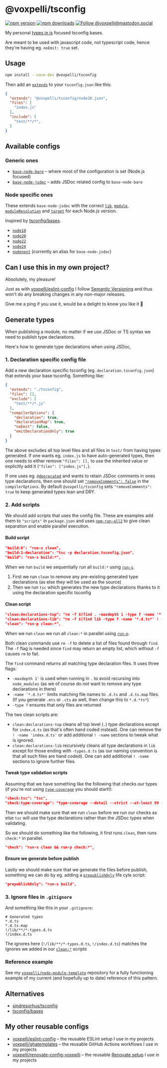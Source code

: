 # @voxpelli/tsconfig

[![npm version](https://img.shields.io/npm/v/@voxpelli/tsconfig.svg?style=flat)](https://www.npmjs.com/package/@voxpelli/tsconfig)
[![npm downloads](https://img.shields.io/npm/dm/@voxpelli/tsconfig.svg?style=flat)](https://www.npmjs.com/package/@voxpelli/tsconfig)
[![Follow @voxpelli@mastodon.social](https://img.shields.io/mastodon/follow/109247025527949675?domain=https%3A%2F%2Fmastodon.social&style=social)](https://mastodon.social/@voxpelli)

My personal [types in js](https://github.com/voxpelli/types-in-js) focused tsconfig bases.

Are meant to be used with javascript code, not typescript code, hence they're having eg. `noEmit: true` set.

## Usage

```bash
npm install --save-dev @voxpelli/tsconfig
```

Then add an [`extends`](https://www.typescriptlang.org/tsconfig#extends) to your `tsconfig.json` like this:

```json
{
  "extends": "@voxpelli/tsconfig/node20.json",
  "files": [
    "index.js"
  ],
  "include": [
    "test/**/*",
  ]
}
```

## Available configs

### Generic ones

* [`base-node-bare`](base-node-bare.json) – where most of the configuration is set (Node.js focused)
* [`base-node-jsdoc`](base-node-jsdoc.json) – adds JSDoc related config to `base-node-bare`

### Node specific ones

These extends `base-node-jsdoc` with the correct [`lib`](https://www.typescriptlang.org/tsconfig#lib), [`module`](https://www.typescriptlang.org/tsconfig#module), [`moduleResolution`](https://www.typescriptlang.org/tsconfig#moduleResolution) and [`target`](https://www.typescriptlang.org/tsconfig#target) for each Node.js version.

Inspired by [tsconfig/bases](https://github.com/tsconfig/bases).

* [`node18`](node18.json)
* [`node20`](node20.json)
* [`node22`](node22.json)
* [`node24`](node24.json)
* [`nodenext`](nodenext.json) (currently an alias for `base-node-jsdoc`)

## Can I use this in my own project?

Absolutely, my pleasure!

Just as with [voxpelli/eslint-config](https://github.com/voxpelli/eslint-config) I follow [Semantic Versioning](https://semver.org/) and thus won't do any breaking changes in any non-major releases.

Give me a ping if you use it, would be a delight to know you like it 🙂

## Generate types

When publishing a module, no matter if we use JSDoc or TS syntax we need to publish type declarations.

Here's how to generate type declarations when using JSDoc,

### 1. Declaration specific config file

Add a new declaration specific tsconfig (eg. `declaration.tsconfig.json`) that extends your base tsconfig. Something like:

```json
{
  "extends": "./tsconfig",
  "files": [],
  "exclude": [
    "test/**/*.js"
  ],
  "compilerOptions": {
    "declaration": true,
    "declarationMap": true,
    "noEmit": false,
    "emitDeclarationOnly": true
  }
}
```

The above excludes all top level files and all files in `test/` from having types generated. If one wants eg. `index.js` to have auto-generated types, then one needs to either remove `"files": [],` to use the inherited value or explicitly add it (`"files": ["index.js"],`).

If one uses eg. [`@deprecated`](https://www.typescriptlang.org/docs/handbook/jsdoc-supported-types.html#deprecated) and wants to retain JSDoc comments in ones type declarations, then one should set [`"removeComments": false`](https://www.typescriptlang.org/tsconfig/#removeComments) in the `compilerOptions`. By default `@voxpelli/tsconfig` sets `"removeComments": true` to keep generated types lean and DRY.

### 2. Add scripts

We should add scripts that uses the config file. These are examples add them to `"scripts"` in `package.json` and uses [`npm-run-all2`](https://github.com/bcomnes/npm-run-all2) to give clean separation and enable parallel execution.

#### Build script

```json
"build:0": "run-s clean",
"build:1-declaration": "tsc -p declaration.tsconfig.json",
"build": "run-s build:*",
```

When we run `build` we sequentially run all `build:*` using [`run-s`](https://github.com/bcomnes/npm-run-all2/blob/e9ca500b9a5f2d4550f4a72020afc1cd8d68b281/docs/run-s.md).

1. First we run `clean` to remove any pre-existing generated type declarations (as else they will be used as the source)
2. Then we run `tsc` which generates the new type declarations thanks to it using the declaration specific tsconfig

#### Clean script

```json
"clean:declarations-top": "rm -f $(find . -maxdepth 1 -type f -name '*.d.ts*' ! -name 'index.d.ts')",
"clean:declarations-lib": "rm -f $(find lib -type f -name '*.d.ts*' ! -name '*-types.d.ts')",
"clean": "run-p clean:*",
```

When we run `clean` we run all `clean:*` in parallel using [`run-p`](https://github.com/bcomnes/npm-run-all2/blob/e9ca500b9a5f2d4550f4a72020afc1cd8d68b281/docs/run-p.md).

Both clean commands use `rm -f` to delete a list of files found through `find`. The `-f` flag is needed since `find` may return an empty list, which without `-f` causes `rm` to fail.

The `find` command returns all matching type declaration files. It uses three flags:

* `-maxdepth 1'` is used when running in `.` to avoid recursing into `node_modules` (as we of course do _not_ want to remove any type declarations in there)
* `-name '*.d.ts*'` limits matching file names to `.d.ts` and `.d.ts.map` files. (If you generate `.mts` or `.cts` as well, then change this to `*.d.*ts*`)
* `-type f` ensures that only files are returned

The two clean scripts are:

* `clean:declarations-top` cleans all top level (`.`) type declarations except for `index.d.ts` (as that's often hand coded instead). One can remove the `! -name 'index.d.ts'` or add additional `! -name` sections to tweak what is ignored.
* `clean:declarations-lib` recursively cleans all type declarations in `lib` except for those ending with `-types.d.ts` (as our naming convention is that all such files are hand coded). One can add additional `! -name` sections to ignore further files.

#### Tweak type validation scripts

Assuming that we have something like the following that checks our types (if you're not using [`type-coverage`](https://github.com/plantain-00/type-coverage) you should start!):

```json
"check:tsc": "tsc",
"check:type-coverage": "type-coverage --detail --strict --at-least 99 --ignore-files 'test/*'",
```

Then we should make sure that we run `clean` before we run our checks as else `tsc` will use the type declarations rather than the JSDoc types when validating.

So we should do something like the following, it first runs `clean`, then runs `check:*` in parallel.

```json
"check": "run-s clean && run-p check:*",
```

#### Ensure we generate before publish

Lastly we should make sure that we generate the files before publish, something we can do by eg. adding a [`prepublishOnly`](https://docs.npmjs.com/cli/v8/using-npm/scripts#life-cycle-scripts) life cyle script:

```json
"prepublishOnly": "run-s build",
```

### 3. Ignore files in `.gitignore`

And something like this in your `.gitignore`:

```gitignore
# Generated types
*.d.ts
*.d.ts.map
!/lib/**/*-types.d.ts
!/index.d.ts
```

The ignores here (`!/lib/**/*-types.d.ts`, `!/index.d.ts`) matches the ignores we added in our [`clean:*`](#2-add-scripts) scripts

### Reference example

See my [`voxpelli/node-module-template`](https://github.com/voxpelli/node-module-template) repository for a fully functioning example of my current (and hopefully up to date) reference of this pattern.

## Alternatives

* [sindresorhus/tsconfig](https://github.com/sindresorhus/tsconfig)
* [tsconfig/bases](https://github.com/tsconfig/bases)

## My other reusable configs

* [voxpelli/eslint-config](https://github.com/voxpelli/eslint-config) – the reusable ESLint setup I use in my projects
* [voxpelli/ghatemplates](https://github.com/voxpelli/ghatemplates) – the reusable GitHub Actions workflows I use in my projects
* [voxpelli/renovate-config-voxpelli](https://github.com/voxpelli/renovate-config-voxpelli) – the reusable [Renovate setup](https://docs.renovatebot.com/config-presets/) I use in my projects
